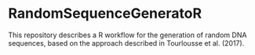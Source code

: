 # RandomSequenceGeneratoR
This repository describes a R workflow for the generation of random DNA sequences, based on the approach described in Tourlousse et al. (2017).

